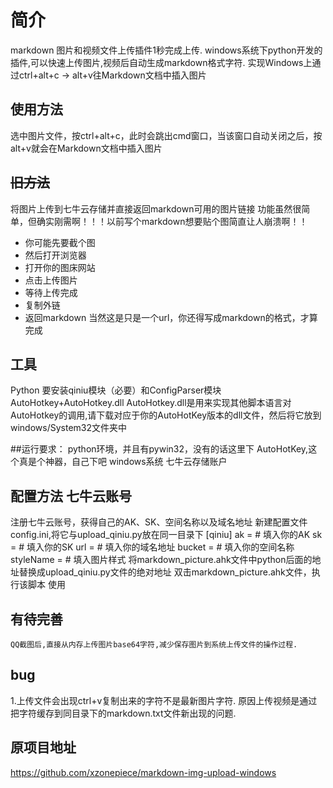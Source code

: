 # 简介
  markdown 图片和视频文件上传插件1秒完成上传. windows系统下python开发的插件,可以快速上传图片,视频后自动生成markdown格式字符.
  实现Windows上通过ctrl+alt+c -> alt+v往Markdown文档中插入图片

## 使用方法
选中图片文件，按ctrl+alt+c，此时会跳出cmd窗口，当该窗口自动关闭之后，按alt+v就会在Markdown文档中插入图片

## ~~旧方法~~
将图片上传到七牛云存储并直接返回markdown可用的图片链接
功能虽然很简单，但确实刚需啊！！！以前写个markdown想要贴个图简直让人崩溃啊！！

 - 你可能先要截个图
 - 然后打开浏览器
 - 打开你的图床网站
 - 点击上传图片
 - 等待上传完成
 - 复制外链
 - 返回markdown
当然这是只是一个url，你还得写成markdown的格式，才算完成

## 工具
Python
要安装qiniu模块（必要）和ConfigParser模块
AutoHotkey+AutoHotkey.dll
AutoHotkey.dll是用来实现其他脚本语言对AutoHotkey的调用,请下载对应于你的AutoHotKey版本的dll文件，然后将它放到windows/System32文件夹中

##运行要求：
python环境，并且有pywin32，没有的话这里下
AutoHotKey,这个真是个神器，自己下吧
windows系统
七牛云存储账户

## 配置方法 七牛云账号
注册七牛云账号，获得自己的AK、SK、空间名称以及域名地址
新建配置文件config.ini,将它与upload_qiniu.py放在同一目录下
[qiniu]
ak     = # 填入你的AK
sk     = # 填入你的SK
url    = # 填入你的域名地址
bucket = # 填入你的空间名称
styleName = # 填入图片样式
将markdown_picture.ahk文件中python后面的地址替换成upload_qiniu.py文件的绝对地址
双击markdown_picture.ahk文件，执行该脚本
使用


## 有待完善
    QQ截图后,直接从内存上传图片base64字符,减少保存图片到系统上传文件的操作过程.

## bug
   1.上传文件会出现ctrl+v复制出来的字符不是最新图片字符. 原因上传视频是通过把字符缓存到同目录下的markdown.txt文件新出现的问题.

## 原项目地址
   https://github.com/xzonepiece/markdown-img-upload-windows
